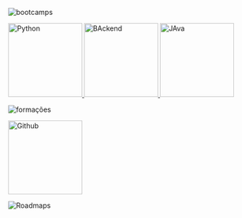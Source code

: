 ![bootcamps](https://github.com/Thamine-sumaya/Thamine-sumaya/assets/160533319/d4943643-4c2e-4103-8a0c-438b1217c7b8)

<a href="https://github.com/Thamine-sumaya/DIO-Bootcamp-Python-Data-Analytics">
   <img src="https://hermes.dio.me/tracks/0136518c-68d6-4198-bdbe-6d982c3a1261.png" alt="Python" width="150" >
</a>
<a href="https://github.com/Thamine-sumaya/DIO-Bootcamp-Python-AI-Backend-Developer">
   <img src="https://hermes.dio.me/tracks/648ef080-6c4b-4e54-bf72-34f62030f350.png" alt="BAckend" width="150" >
</a>
<a href="https://github.com/Thamine-sumaya/DIO-Bootcamp-Python-Data-Analytics">
   <img src="https://hermes.dio.me/tracks/a039b34c-7aa8-4a3d-b765-07c8c837f67a.png" alt="JAva" width="150" >
</a>

![formações](https://github.com/Thamine-sumaya/Thamine-sumaya/assets/160533319/d0e93270-3708-44ad-a865-b662e640a239)

<a href="https://github.com/Thamine-sumaya/Github-Certification">
   <img src="https://hermes.dio.me/tracks/972297dc-4357-4af4-abea-89a38853a949.png" alt="Github" width="150" >
</a>

![Roadmaps](https://github.com/Thamine-sumaya/Thamine-sumaya/assets/160533319/550a098e-b5eb-4cee-9833-d465fd936da0)
